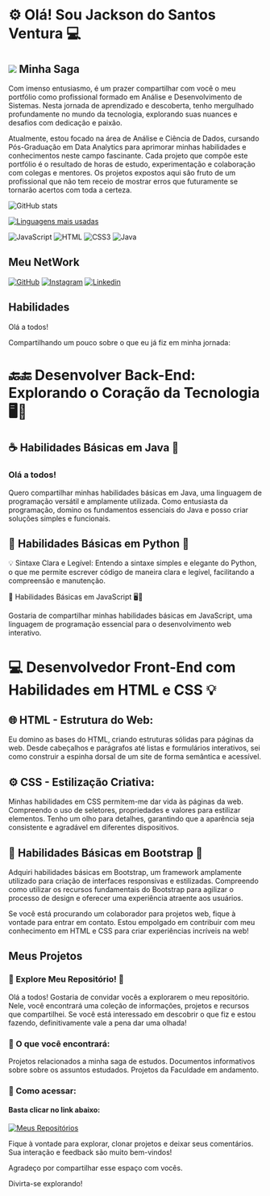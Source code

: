 # ⚙️ **Olá! Sou Jackson do Santos Ventura** 💻

## ![](https://img.shields.io/badge/-050038?style=for-the-badge&logo=playstation&logoColor=white) Minha Saga

Com imenso entusiasmo, é um prazer compartilhar com você o meu portfólio como profissional formado em Análise e Desenvolvimento de Sistemas. Nesta jornada de aprendizado e descoberta, tenho mergulhado profundamente no mundo da tecnologia, explorando suas nuances e desafios com dedicação e paixão.

Atualmente, estou focado na área de Análise e Ciência de Dados, cursando Pós-Graduação em Data Analytics para aprimorar minhas habilidades e conhecimentos neste campo fascinante.
Cada projeto que compõe este portfólio é o resultado de horas de estudo, experimentação e colaboração com colegas e mentores. Os projetos expostos aqui são fruto de um profissional que não tem receio de mostrar erros que futuramente se tornarão acertos com toda a certeza.

![GitHub stats](https://github-readme-stats.vercel.app/api?username=JacksonvBarbosa&hide_title=true&show_icons=true&hide=stars&theme=highcontrast)

[![Linguagens mais usadas](https://github-readme-stats.vercel.app/api/top-langs/?username=JacksonvBarbosa&layout=donut-vertical)](https://github.com/anuraghazra/github-readme-stats)

![JavaScript](https://img.shields.io/badge/JavaScript-F7DF1E?style=for-the-badge&logo=javascript&logoColor=black)
![HTML](https://img.shields.io/badge/HTML5-E34F26?style=for-the-badge&logo=html5&logoColor=white)
![CSS3](https://img.shields.io/badge/CSS3-1572B6?style=for-the-badge&logo=css3&logoColor=white)
![Java](https://img.shields.io/badge/Java-ED8B00?style=for-the-badge&logo=openjdk&logoColor=white)

## **Meu NetWork**
[![GitHub](https://img.shields.io/badge/GitHub-000?style=for-the-badge&logo=github)](https://github.com/JacksonvBarbosa)
[![Instagram](https://img.shields.io/badge/Instagram-000?style=for-the-badge&logo=instagram)](https://www.instagram.com/jacomigo/)
[![Linkedin](https://img.shields.io/badge/Linkedin-000?style=for-the-badge&logo=linkedin)](https://www.linkedin.com/in/jackson-dos-santos-ventura-716290b4/)

## **Habilidades**

Olá a todos!

Compartilhando um pouco sobre o que eu já fiz em minha jornada:

# 🔙🔚 Desenvolver Back-End: Explorando o Coração da Tecnologia 🖥️🚀

## ☕ Habilidades Básicas em Java 🚀

### **Olá a todos!**

Quero compartilhar minhas habilidades básicas em Java, uma linguagem de programação versátil e amplamente utilizada. Como entusiasta da programação, domino os fundamentos essenciais do Java e posso criar soluções simples e funcionais.

## 🐍 Habilidades Básicas em Python 🚀

💡 Sintaxe Clara e Legível: Entendo a sintaxe simples e elegante do Python, o que me permite escrever código de maneira clara e legível, facilitando a compreensão e manutenção.

🌟 Habilidades Básicas em JavaScript 🖥️🚀

Gostaria de compartilhar minhas habilidades básicas em JavaScript, uma linguagem de programação essencial para o desenvolvimento web interativo.

# 💻 Desenvolvedor Front-End com Habilidades em HTML e CSS 💡

## 🌐 HTML - Estrutura do Web:

Eu domino as bases do HTML, criando estruturas sólidas para páginas da web. Desde cabeçalhos e parágrafos até listas e formulários interativos, sei como construir a espinha dorsal de um site de forma semântica e acessível.

## ⚙️ CSS - Estilização Criativa:

Minhas habilidades em CSS permitem-me dar vida às páginas da web. Compreendo o uso de seletores, propriedades e valores para estilizar elementos. Tenho um olho para detalhes, garantindo que a aparência seja consistente e agradável em diferentes dispositivos.

## 🌟 Habilidades Básicas em Bootstrap 🎨

Adquiri habilidades básicas em Bootstrap, um framework amplamente utilizado para criação de interfaces responsivas e estilizadas. Compreendo como utilizar os recursos fundamentais do Bootstrap para agilizar o processo de design e oferecer uma experiência atraente aos usuários.

Se você está procurando um colaborador para projetos web, fique à vontade para entrar em contato. Estou empolgado em contribuir com meu conhecimento em HTML e CSS para criar experiências incríveis na web!

## **Meus Projetos** 

### **👋 Explore Meu Repositório! 👀**

Olá a todos! Gostaria de convidar vocês a explorarem o meu repositório. Nele, você encontrará uma coleção de informações, projetos e recursos que compartilhei. Se você está interessado em descobrir o que fiz e estou fazendo, definitivamente vale a pena dar uma olhada!

### **📁 O que você encontrará:**

Projetos relacionados a minha saga de estudos.
Documentos informativos sobre sobre os assuntos estudados.
Projetos da Faculdade em andamento.

### **🔗 Como acessar:**

#### Basta clicar no link abaixo:

[![Meus Repositórios](https://img.shields.io/badge/Meus%20Repositórios-E94D5F?style=for-the-badge)](https://github.com/JacksonvBarbosa?tab=repositories)

Fique à vontade para explorar, clonar projetos e deixar seus comentários. Sua interação e feedback são muito bem-vindos!

Agradeço por compartilhar esse espaço com vocês.

Divirta-se explorando!
